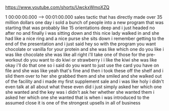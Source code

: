 https://www.youtube.com/shorts/UwckxWmoXZQ

1 00:00:00.000 --\> 00:01:00.000 sales tactic that has directly made
over 35 million dollars one day i sold a bunch of people into a new
program that was starting that was probably like 15 orientations deep
and i just headed no after no and finally i was sitting down and this
nice lady walked in and she had like a nice ring and a nice purse she
sits down i remember getting to the end of the presentation and i just
said hey so with the program you want chocolate or vanilla for your
protein and she was like which one do you like i was like chocolate she
was like all right i'll take one of those for the pre-workout do you
want to do kiwi or strawberry i i like the kiwi she was like okay i'll
do that one so i said do you want to just use the card you have on file
and she was like yeah that's fine and then i took these off the shelf
and i slid them over to her she grabbed them and she smiled and she
walked out of the facility and i made my first supplement sale and i was
like holy i didn't even talk at all about what these even did i just
simply asked her which one she wanted and the key was i didn't ask her
whether she wanted them i asked her which one she wanted that is when i
was introduced to the assumed close it is one of the strongest upsells
in all of business
